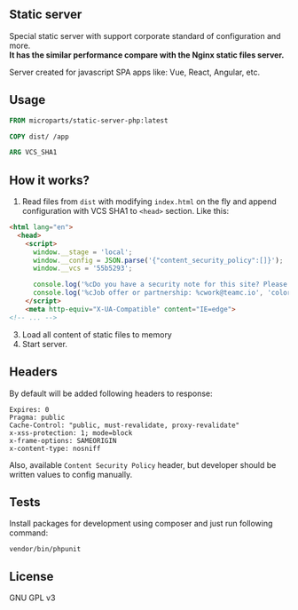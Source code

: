 Static server
-------------

Special static server with support corporate standard of configuration and more. <br>
**It has the similar performance compare with the Nginx static files server.**

Server created for javascript SPA apps like: Vue, React, Angular, etc.

## Usage

```Dockerfile
FROM microparts/static-server-php:latest

COPY dist/ /app

ARG VCS_SHA1
```

## How it works?

1. Read files from `dist` with modifying `index.html` on the fly and append
configuration with VCS SHA1 to `<head>` section. Like this:

```html
<html lang="en">
  <head>
    <script>
      window.__stage = 'local';
      window.__config = JSON.parse('{"content_security_policy":[]}');
      window.__vcs = '55b5293';

      console.log('%cDo you have a security note for this site? Please write a letter to us: %csecurity@teamc.io', 'color: #009688', 'color: #F44336');
      console.log('%cJob offer or partnership: %cwork@teamc.io', 'color: #009688', 'color: #F44336');
    </script>
    <meta http-equiv="X-UA-Compatible" content="IE=edge">
<!-- ... -->
```
3. Load all content of static files to memory
4. Start server.

## Headers

By default will be added following headers to response:
```http
Expires: 0
Pragma: public
Cache-Control: "public, must-revalidate, proxy-revalidate"
x-xss-protection: 1; mode=block
x-frame-options: SAMEORIGIN
x-content-type: nosniff
```

Also, available `Content Security Policy` header,
but developer should be written values to config manually.

## Tests

Install packages for development using composer and just run following command:

```
vendor/bin/phpunit
```

## License

GNU GPL v3
